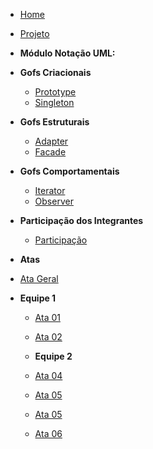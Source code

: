 <!-- docs/_sidebar.md -->

- [Home](README.md)

- [Projeto](Projeto/Projeto.md)

- **Módulo Notação UML:**

- **Gofs Criacionais**
  - [Prototype](gofCriacionais/prototype.md)
  - [Singleton](gofCriacionais/singleton.md)

- **Gofs Estruturais**
  - [Adapter](gofEstruturais/adapter.md)
  - [Facade](gofEstruturais/facade.md)
    
- **Gofs Comportamentais**
  - [Iterator](gofComportamentais/Iterator.md)
  - [Observer](gofComportamentais/observer.md)

- **Participação dos Integrantes**
  - [Participação](participacaoIntegrantes/integrantes.md)

- **Atas**
 - [Ata Geral](atas/ata5.md)

- **Equipe 1**
  - [Ata 01](atas/ata1.md)
  - [Ata 02](atas/ata2.md)

  - **Equipe 2**
  - [Ata 04](atas/ata4.md)
  - [Ata 05](atas/ata6.md)

  - [Ata 05](atas/ata5.md)
  - [Ata 06](atas/ata6.md)













